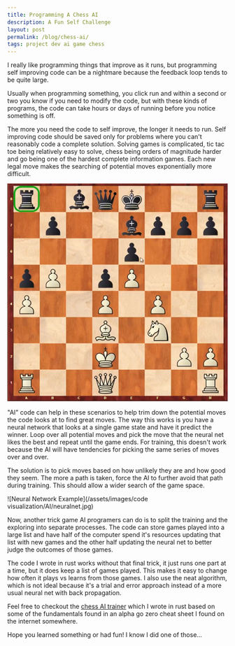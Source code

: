 ```yaml
---
title: Programming A Chess AI
description: A Fun Self Challenge
layout: post
permalink: /blog/chess-ai/
tags: project dev ai game chess
---
```


I really like programming things that improve as it runs, but programming self improving code can be a nightmare because the feedback loop tends to be quite large.

Usually when programming something, you click run and within a second or two you know if you need to modify the code, but with these kinds of programs, the code can take hours or days of running before you notice something is off.

The more you need the code to self improve, the longer it needs to run. Self improving code should be saved only for problems where you can't reasonably code a complete solution. Solving games is complicated, tic tac toe being relatively easy to solve, chess being orders of magnitude harder and go being one of the hardest complete information games. Each new legal move makes the searching of potential moves exponentially more difficult. 

![chess board game played by alphazero](/assets/images/games/chess/alphazero.png)

"AI" code can help in these scenarios to help trim down the potential moves the code looks at to find great moves. The way this works is you have a neural network that looks at a single game state and have it predict the winner. Loop over all potential moves and pick the move that the neural net likes the best and repeat until the game ends. For training, this doesn't work because the AI will have tendencies for picking the same series of moves over and over. 

The solution is to pick moves based on how unlikely they are and how good they seem. The more a path is taken, force the AI to further avoid that path during training. This should allow a wider search of the game space. 

![Neural Network Example](/assets/images/code visualization/AI/neuralnet.jpg)

Now, another trick game AI programers can do is to split the training and the exploring into separate processes. The code can store games played into a large list and have half of the computer spend it's resources updating that list with new games and the other half updating the neural net to better judge the outcomes of those games.

The code I wrote in rust works without that final trick, it just runs one part at a time, but it does keep a list of games played. This makes it easy to change how often it plays vs learns from those games. I also use the neat algorithm, which is not ideal because it's a trial and error approach instead of a more usual neural net with back propagation.

Feel free to checkout the [chess AI trainer](https://gitlab.com/cameron.dugan/neat_zero_rust) which I wrote in rust based on some of the fundamentals found in an alpha go zero cheat sheet I found on the internet somewhere.

Hope you learned something or had fun! I know I did one of those...